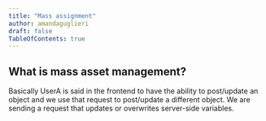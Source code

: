 ```yaml
---
title: "Mass assignment"
author: amandaguglieri
draft: false
TableOfContents: true
---
```



## What is mass asset management?

Basically UserA is said in the frontend to have the ability to post/update an object and we use that request to post/update a different object. We are sending a request that updates or overwrites server-side variables.
 



